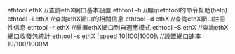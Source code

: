 ethtool ethX //查詢ethX網口基本設置
ethtool –h //顯示ethtool的命令幫助(help)
ethtool –i ethX //查詢ethX網口的相關信息
ethtool –d ethX //查詢ethX網口註冊性信息
ethtool –r ethX //重置ethX網口到自適應模式
ethtool –S ethX //查詢ethX網口收發包統計
ethtool –s ethX [speed 10|100|1000]\ //設置網口速率10/100/1000M